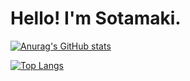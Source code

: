 # Hello! I'm Sotamaki.

[![Anurag's GitHub stats](https://github-readme-stats.vercel.app/api?username=Sotamaki0421)](https://github.com/anuraghazra/github-readme-stats)<br>

[![Top Langs](https://github-readme-stats.vercel.app/api/top-langs/?username=Sotamaki0421)](https://github.com/anuraghazra/github-readme-stats)
